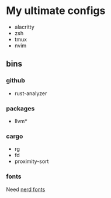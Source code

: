 # My ultimate configs

- alacritty
- zsh
- tmux
- nvim

## bins

### github
- rust-analyzer

### packages
- llvm*

### cargo
- rg
- fd
- proximity-sort 

### fonts

Need [nerd fonts](https://www.nerdfonts.com/font-downloads)

